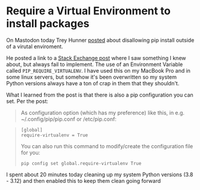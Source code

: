 # Require a Virtual Environment to install packages

On Mastodon today Trey Hunner [posted](https://mastodon.social/@treyhunner/112032637878747686) about disallowing pip install outside of a virutal enviroment. 

He posted a link to a [Stack Exchange post](https://unix.stackexchange.com/questions/492041/is-there-a-way-to-disable-pip-outside-of-a-virtual-environment) where I saw something I knew about, but always fail to implement. The use of an Environment Variable called `PIP_REQUIRE_VIRTUALENV`. I have used this on my MacBook Pro and in some linux servers, but somehow it's been overwritten so my system Python versions always have a ton of crap in them that they shouldn't. 

What I learned from the post is that there is also a pip configuration you can set. Per the post:

> As configuration option (which has my preference) like this, in e.g. ~/.config/pip/pip.conf or /etc/pip.conf:

> ```
> [global]
> require-virtualenv = True
> ```
> 
> You can also run this command to modify/create the configuration file for you:
> 
> ```
> pip config set global.require-virtualenv True
> ```

I spent about 20 minutes today cleaning up my system Python versions (3.8 - 3.12) and then enabled this to keep them clean going forward